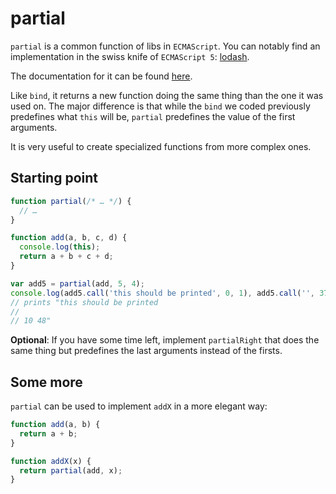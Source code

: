 # partial

`partial` is a common function of libs in `ECMAScript`. You can notably find an implementation in the swiss knife of `ECMAScript 5`: [lodash](https://lodash.com/).

The documentation for it can be found [here](https://lodash.com/docs#partial).

Like `bind`, it returns a new function doing the same thing than the one it was used on. The major difference is that while the `bind` we coded previously predefines what `this` will be, `partial` predefines the value of the first arguments.

It is very useful to create specialized functions from more complex ones.

## Starting point

```js
function partial(/* … */) {
  // …
}

function add(a, b, c, d) {
  console.log(this);
  return a + b + c + d;
}

var add5 = partial(add, 5, 4);
console.log(add5.call('this should be printed', 0, 1), add5.call('', 37, 2));
// prints "this should be printed
//
// 10 48"
```

**Optional**: If you have some time left, implement `partialRight` that does the same thing but predefines the last arguments instead of the firsts.

## Some more

`partial` can be used to implement `addX` in a more elegant way:

```js
function add(a, b) {
  return a + b;
}

function addX(x) {
  return partial(add, x);
}
```
